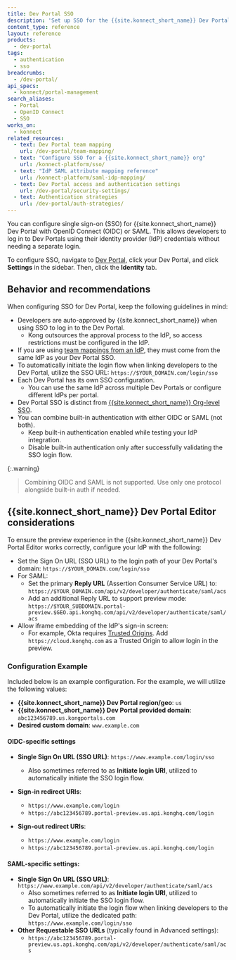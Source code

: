 ```yaml
---
title: Dev Portal SSO
description: 'Set up SSO for the {{site.konnect_short_name}} Dev Portal using OpenID Connect (OIDC) or SAML.'
content_type: reference
layout: reference
products:
  - dev-portal
tags:
  - authentication
  - sso
breadcrumbs:
  - /dev-portal/
api_specs:
  - konnect/portal-management
search_aliases:
  - Portal
  - OpenID Connect
  - SSO
works_on:
  - konnect
related_resources:
  - text: Dev Portal team mapping
    url: /dev-portal/team-mapping/
  - text: "Configure SSO for a {{site.konnect_short_name}} org"
    url: /konnect-platform/sso/
  - text: "IdP SAML attribute mapping reference"
    url: /konnect-platform/saml-idp-mapping/
  - text: Dev Portal access and authentication settings
    url: /dev-portal/security-settings/
  - text: Authentication strategies
    url: /dev-portal/auth-strategies/
---
```


You can configure single sign-on (SSO) for {{site.konnect_short_name}} Dev Portal with OpenID Connect (OIDC) or SAML.
This allows developers to log in to Dev Portals using their identity provider (IdP) credentials without needing a separate login.

To configure SSO, navigate to [Dev Portal](https://cloud.konghq.com/portals/), click your Dev Portal, and click **Settings** in the sidebar. Then, click the **Identity** tab.

## Behavior and recommendations

When configuring SSO for Dev Portal, keep the following guidelines in mind:

* Developers are auto-approved by {{site.konnect_short_name}} when using SSO to log in to the Dev Portal.
  * Kong outsources the approval process to the IdP, so access restrictions must be configured in the IdP.
* If you are using [team mappings from an IdP](/dev-portal/team-mapping/), they must come from the same IdP as your Dev Portal SSO.
* To automatically initiate the login flow when linking developers to the Dev Portal, utilize the SSO URL: `https://$YOUR_DOMAIN.com/login/sso`
* Each Dev Portal has its own SSO configuration.
  * You can use the same IdP across multiple Dev Portals or configure different IdPs per portal.
* Dev Portal SSO is distinct from [{{site.konnect_short_name}} Org-level SSO](/konnect-platform/authentication/).
* You can combine built-in authentication with either OIDC or SAML (not both).
  * Keep built-in authentication enabled while testing your IdP integration.
  * Disable built-in authentication only after successfully validating the SSO login flow.

{:.warning}
> Combining OIDC and SAML is not supported. Use only one protocol alongside built-in auth if needed.

## {{site.konnect_short_name}} Dev Portal Editor considerations

To ensure the preview experience in the {{site.konnect_short_name}} Dev Portal Editor works correctly, configure your IdP with the following:

* Set the Sign On URL (SSO URL) to the login path of your Dev Portal's domain:
  `https://$YOUR_DOMAIN.com/login/sso`
* For SAML:
  * Set the primary **Reply URL** (Assertion Consumer Service URL) to:
    `https://$YOUR_DOMAIN.com/api/v2/developer/authenticate/saml/acs`
  * Add an additional Reply URL to support preview mode:
     `https://$YOUR_SUBDOMAIN.portal-preview.$GEO.api.konghq.com/api/v2/developer/authenticate/saml/acs`
* Allow iframe embedding of the IdP's sign-in screen:
  * For example, Okta requires [Trusted Origins](https://help.okta.com/en-us/content/topics/api/trusted-origins-iframe.htm).
    Add `https://cloud.konghq.com` as a Trusted Origin to allow login in the preview.

### Configuration Example

Included below is an example configuration. For the example, we will utilize the following values:

- **{{site.konnect_short_name}} Dev Portal region/geo**: `us`
- **{{site.konnect_short_name}} Dev Portal provided domain**: `abc123456789.us.kongportals.com`
- **Desired custom domain**: `www.example.com`

#### OIDC-specific settings

- **Single Sign On URL (SSO URL)**: `https://www.example.com/login/sso`
  - Also sometimes referred to as **Initiate login URI**, utilized to automatically initiate the SSO login flow.
- **Sign-in redirect URIs**:
  - `https://www.example.com/login`
  - `https://abc123456789.portal-preview.us.api.konghq.com/login`

- **Sign-out redirect URIs**:
  - `https://www.example.com/login`
  - `https://abc123456789.portal-preview.us.api.konghq.com/login`

#### SAML-specific settings:

- **Single Sign On URL (SSO URL)**: `https://www.example.com/api/v2/developer/authenticate/saml/acs`
  - Also sometimes referred to as **Initiate login URI**, utilized to automatically initiate the SSO login flow.
  - To automatically initiate the login flow when linking developers to the Dev Portal, utilize the dedicated path: `https://www.example.com/login/sso`
- **Other Requestable SSO URLs** (typically found in Advanced settings):
  - `https://abc123456789.portal-preview.us.api.konghq.com/api/v2/developer/authenticate/saml/acs`
